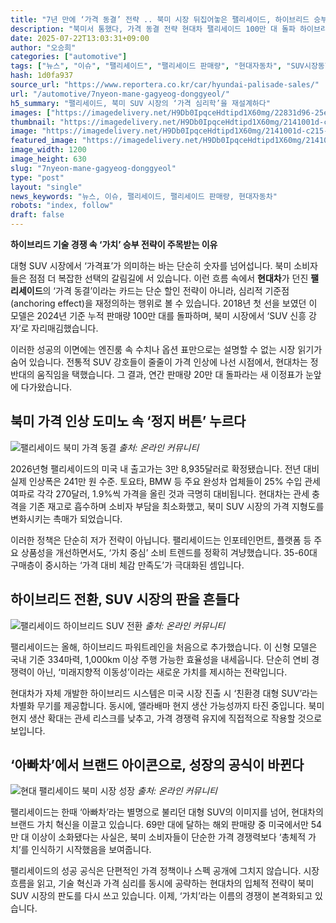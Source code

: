 ```yaml
---
title: "7년 만에 ‘가격 동결’ 전략 .. 북미 시장 뒤집어놓은 팰리세이드, 하이브리드 승부수"
description: "북미서 통했다, 가격 동결 전략 현대차 팰리세이드 100만 대 돌파 하이브리드·가성비로 승부수 던져 ..."
date: 2025-07-22T13:03:31+09:00
author: "오승희"
categories: ["automotive"]
tags: ["뉴스", "이슈", "팰리세이드", "팰리세이드 판매량", "현대자동차", "SUV시장동향", "자동차가격전략"]
hash: 1d0fa937
source_url: "https://www.reportera.co.kr/car/hyundai-palisade-sales/"
url: "/automotive/7nyeon-mane-gagyeog-donggyeol/"
h5_summary: "팰리세이드, 북미 SUV 시장의 ‘가격 심리학’을 재설계하다"
images: ["https://imagedelivery.net/H9Db0IpqceHdtipd1X60mg/22831d96-25e1-42c4-d5d8-d9b06ed3ca00/public", "https://imagedelivery.net/H9Db0IpqceHdtipd1X60mg/2141001d-c215-4152-f5e9-7787242f4a00/public", "https://imagedelivery.net/H9Db0IpqceHdtipd1X60mg/acc40f3f-48c2-43e3-a25e-f76bf9793600/public", "https://imagedelivery.net/H9Db0IpqceHdtipd1X60mg/214f426d-d789-47d4-dd52-195455cf6a00/public"]
thumbnail: "https://imagedelivery.net/H9Db0IpqceHdtipd1X60mg/2141001d-c215-4152-f5e9-7787242f4a00/public"
image: "https://imagedelivery.net/H9Db0IpqceHdtipd1X60mg/2141001d-c215-4152-f5e9-7787242f4a00/public"
featured_image: "https://imagedelivery.net/H9Db0IpqceHdtipd1X60mg/2141001d-c215-4152-f5e9-7787242f4a00/public"
image_width: 1200
image_height: 630
slug: "7nyeon-mane-gagyeog-donggyeol"
type: "post"
layout: "single"
news_keywords: "뉴스, 이슈, 팰리세이드, 팰리세이드 판매량, 현대자동차"
robots: "index, follow"
draft: false
---
```


**하이브리드 기술 경쟁 속 ‘가치’ 승부 전략이 주목받는 이유**

대형 SUV 시장에서 ‘가격표’가 의미하는 바는 단순히 숫자를 넘어섭니다. 북미 소비자들은 점점 더 복잡한 선택의 갈림길에 서 있습니다. 이런 흐름 속에서 **현대차**가 던진 **팰리세이드**의 ‘가격 동결’이라는 카드는 단순 할인 전략이 아니라, 심리적 기준점(anchoring effect)을 재정의하는 행위로 볼 수 있습니다. 2018년 첫 선을 보였던 이 모델은 2024년 기준 누적 판매량 100만 대를 돌파하며, 북미 시장에서 ‘SUV 신흥 강자’로 자리매김했습니다.

이러한 성공의 이면에는 엔진룸 속 수치나 옵션 표만으로는 설명할 수 없는 시장 읽기가 숨어 있습니다. 전통적 SUV 강호들이 줄줄이 가격 인상에 나선 시점에서, 현대차는 정반대의 움직임을 택했습니다. 그 결과, 연간 판매량 20만 대 돌파라는 새 이정표가 눈앞에 다가왔습니다.

## 북미 가격 인상 도미노 속 ‘정지 버튼’ 누르다

![팰리세이드 북미 가격 동결](https://imagedelivery.net/H9Db0IpqceHdtipd1X60mg/acc40f3f-48c2-43e3-a25e-f76bf9793600/public)
*출처: 온라인 커뮤니티*


2026년형 팰리세이드의 미국 내 출고가는 3만 8,935달러로 확정됐습니다. 전년 대비 실제 인상폭은 241만 원 수준. 토요타, BMW 등 주요 완성차 업체들이 25% 수입 관세 여파로 각각 270달러, 1.9%씩 가격을 올린 것과 극명히 대비됩니다. 현대차는 관세 충격을 기존 재고로 흡수하며 소비자 부담을 최소화했고, 북미 SUV 시장의 가격 지형도를 변화시키는 촉매가 되었습니다.

이러한 정책은 단순히 저가 전략이 아닙니다. 팰리세이드는 인포테인먼트, 플랫폼 등 주요 상품성을 개선하면서도, ‘가치 중심’ 소비 트렌드를 정확히 겨냥했습니다. 35-60대 구매층이 중시하는 ‘가격 대비 체감 만족도’가 극대화된 셈입니다.

## 하이브리드 전환, SUV 시장의 판을 흔들다

![팰리세이드 하이브리드 SUV 전환](https://imagedelivery.net/H9Db0IpqceHdtipd1X60mg/214f426d-d789-47d4-dd52-195455cf6a00/public)
*출처: 온라인 커뮤니티*


팰리세이드는 올해, 하이브리드 파워트레인을 처음으로 추가했습니다. 이 신형 모델은 국내 기준 334마력, 1,000km 이상 주행 가능한 효율성을 내세웁니다. 단순히 연비 경쟁력이 아닌, ‘미래지향적 이동성’이라는 새로운 가치를 제시하는 전략입니다.

현대차가 자체 개발한 하이브리드 시스템은 미국 시장 진출 시 ‘친환경 대형 SUV’라는 차별화 무기를 제공합니다. 동시에, 앨라배마 현지 생산 가능성까지 타진 중입니다. 북미 현지 생산 확대는 관세 리스크를 낮추고, 가격 경쟁력 유지에 직접적으로 작용할 것으로 보입니다.

## ‘아빠차’에서 브랜드 아이콘으로, 성장의 공식이 바뀐다

![현대 팰리세이드 북미 시장 성장](https://imagedelivery.net/H9Db0IpqceHdtipd1X60mg/22831d96-25e1-42c4-d5d8-d9b06ed3ca00/public)
*출처: 온라인 커뮤니티*


팰리세이드는 한때 ‘아빠차’라는 별명으로 불리던 대형 SUV의 이미지를 넘어, 현대차의 브랜드 가치 혁신을 이끌고 있습니다. 69만 대에 달하는 해외 판매량 중 미국에서만 54만 대 이상이 소화됐다는 사실은, 북미 소비자들이 단순한 가격 경쟁력보다 ‘총체적 가치’를 인식하기 시작했음을 보여줍니다.

팰리세이드의 성공 공식은 단편적인 가격 정책이나 스펙 공개에 그치지 않습니다. 시장 흐름을 읽고, 기술 혁신과 가격 심리를 동시에 공략하는 현대차의 입체적 전략이 북미 SUV 시장의 판도를 다시 쓰고 있습니다. 이제, ‘가치’라는 이름의 경쟁이 본격화되고 있습니다.
